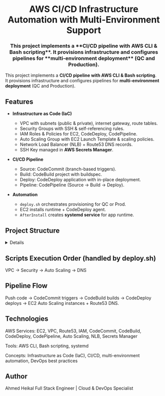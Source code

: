 <div align="center">

# AWS CI/CD Infrastructure Automation with Multi-Environment Support

<h3 align="center">This project implements a **CI/CD pipeline with AWS CLI & Bash scripting**.  
It provisions infrastructure and configures pipelines for **multi-environment deployment** (QC and Production).</h3>

</div>

This project implements a **CI/CD pipeline with AWS CLI & Bash scripting**.  
It provisions infrastructure and configures pipelines for **multi-environment deployment** (QC and Production).

## Features

- **Infrastructure as Code (IaC)**

  - VPC with subnets (public & private), internet gateway, route tables.
  - Security Groups with SSH & self-referencing rules.
  - IAM Roles & Policies for EC2, CodeDeploy, CodePipeline.
  - Auto Scaling Group with EC2 Launch Template & scaling policies.
  - Network Load Balancer (NLB) + Route53 DNS records.
  - SSH Key managed in **AWS Secrets Manager**.

- **CI/CD Pipeline**

  - Source: CodeCommit (branch-based triggers).
  - Build: CodeBuild project with buildspec.
  - Deploy: CodeDeploy application with in-place deployment.
  - Pipeline: CodePipeline (Source → Build → Deploy).

- **Automation**
  - `deploy.sh` orchestrates provisioning for QC or Prod.
  - EC2 installs runtime + CodeDeploy agent.
  - `AfterInstall` creates **systemd service** for app runtime.

## Project Structure

<details>

├── autoscalinggroup.sh # Launch Template, ASG, ELB, Target Group, Listener
├── dns.sh # Route53 DNS records
├── deploy.sh # (qc/prod configs + infra provisioning)
├── security.sh # SSH key, Secrets Manager, Security Group
├── conf-prod.sh # Production config
├── conf-qc.sh # QC config
├── vpc.sh # VPC, subnets, IGW, route tables
├── build.sh # CodeBuild project setup

</details>

## Scripts Execution Order (handled by deploy.sh)

VPC → Security → Auto Scaling → DNS

## Pipeline Flow

Push code → CodeCommit triggers → CodeBuild builds → CodeDeploy deploys → EC2 Auto Scaling instances + Route53 DNS.

## Technologies

AWS Services: EC2, VPC, Route53, IAM, CodeCommit, CodeBuild, CodeDeploy, CodePipeline, Auto Scaling, NLB, Secrets Manager

Tools: AWS CLI, Bash scripting, systemd

Concepts: Infrastructure as Code (IaC), CI/CD, multi-environment automation, DevOps best practices

## Author

Ahmed Heikal
Full Stack Engineer | Cloud & DevOps Specialist
